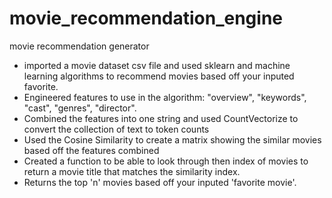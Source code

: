 # movie_recommendation_engine
movie recommendation generator 

* imported a movie dataset csv file and used sklearn and machine learning algorithms to recommend movies based off your inputed favorite.
* Engineered features to use in the algorithm: "overview", "keywords", "cast", "genres", "director".
* Combined the features into one string and used CountVectorize to convert the collection of text to token counts
* Used the Cosine Similarity to create a matrix showing the similar movies based off the features combined
* Created a function to be able to look through then index of movies to return a movie title that matches the similarity index.
* Returns the top 'n' movies based off your inputed 'favorite movie'.
